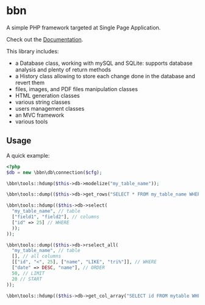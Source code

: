 bbn
===

A simple PHP framework targeted at Single Page Application.

Check out the [Documentation](http://doc.babna.com).

This library includes:

* a Database class, working with mySQL and SQLite: supports database analysis and plenty of return methods
* a History class allowing to store each change done in the database and revert them
* files, images, and PDF files manipulation classes
* HTML generation classes
* various string classes
* users management classes
* an MVC framework
* various tools

Usage
-----

A quick example:

```php
<?php
$db = new \bbn\db\connection($cfg);

\bbn\tools::hdump($this->db->modelize("my_table_name"));

\bbn\tools::dump(($this->db->get_rows("SELECT * FROM my_table_name WHERE status = ?", $var));

\bbn\tools::hdump(($this->db->select(
  "my_table_name", // table
  ["field1", "field2"], // columns
  ["id" => 25] // WHERE
  ));
));

\bbn\tools::dump(($this->db->rselect_all(
  "my_table_name", // table
  [], // all columns
  [["id", "<", 25], ["name", "LIKE", "tri%"]], // WHERE
  ["date" => DESC, "name"], // ORDER
  50, // LIMIT
  20 // START 
));

\bbn\tools::hdump(($this->db->get_col_array("SELECT id FROM mytable WHERE name LIKE ?", "tri%"));
```
